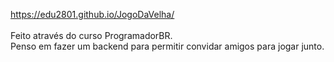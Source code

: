 https://edu2801.github.io/JogoDaVelha/
<br>
<br>
Feito através do curso ProgramadorBR.
<br>
Penso em fazer um backend para permitir convidar amigos para jogar junto.

